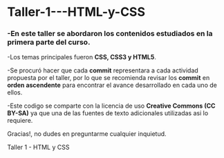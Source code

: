 # Taller-1---HTML-y-CSS

### -En este taller se abordaron los contenidos estudiados en la primera parte del curso.

-Los temas principales fueron **CSS, CSS3 y HTML5**.

-Se procuró hacer que cada **commit** representara a cada actividad propuesta por el taller, por lo que se recomienda revisar los **commit** en **orden ascendente** para encontrar el avance desarrollado en cada uno de ellos.

-Este codigo se comparte con la licencia de uso **Creative Commons (CC BY-SA)** ya que una de las fuentes de texto adicionales utilizadas asi lo requiere.

Gracias!, no dudes en preguntarme cualquier inquietud.

Taller 1 - HTML y CSS
